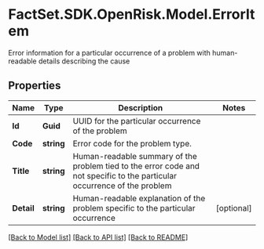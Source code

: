 # FactSet.SDK.OpenRisk.Model.ErrorItem
Error information for a particular occurrence of a problem with human-readable details describing the cause

## Properties

Name | Type | Description | Notes
------------ | ------------- | ------------- | -------------
**Id** | **Guid** | UUID for the particular occurrence of the problem | 
**Code** | **string** | Error code for the problem type. | 
**Title** | **string** | Human-readable summary of the problem tied to the error code and not specific to the particular occurrence of the problem | 
**Detail** | **string** | Human-readable explanation of the problem specific to the particular occurrence | [optional] 

[[Back to Model list]](../README.md#documentation-for-models) [[Back to API list]](../README.md#documentation-for-api-endpoints) [[Back to README]](../README.md)

